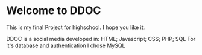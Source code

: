 <h1> Welcome to DDOC </h1>

This is my final Project for highschool. I hope you like it.

DDOC is a social media developed in: HTML; Javascript; CSS; PHP; SQL
For it's database and authentication I chose MySQL
